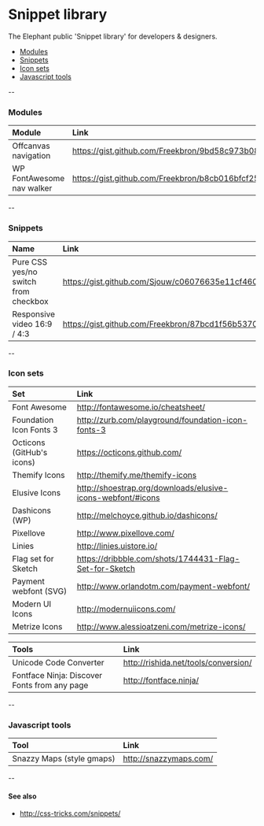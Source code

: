 Snippet library
========

The Elephant public 'Snippet library' for developers & designers.

*   [Modules](#modules)
*   [Snippets](#snippets)
*   [Icon sets](#icon-sets)
*   [Javascript tools](#javascript-tools)

--

### Modules

| Module | Link |
| :------------- | :------------- |
| Offcanvas navigation | https://gist.github.com/Freekbron/9bd58c973b08037a49af |
| WP FontAwesome nav walker | https://gist.github.com/Freekbron/b8cb016bfcf25967c60a |


--

### Snippets

| Name | Link |
| :------------- | :------------- |
| Pure CSS yes/no switch from checkbox | https://gist.github.com/Sjouw/c06076635e11cf4606ff |
| Responsive video 16:9 / 4:3 | https://gist.github.com/Freekbron/87bcd1f56b5370a1c957 |

--

### Icon sets

| Set | Link |
|:------------- | :------------- |
| Font Awesome | http://fontawesome.io/cheatsheet/ |
| Foundation Icon Fonts 3 | http://zurb.com/playground/foundation-icon-fonts-3 |
| Octicons (GitHub's icons) | https://octicons.github.com/ |
| Themify Icons | http://themify.me/themify-icons |
| Elusive Icons | http://shoestrap.org/downloads/elusive-icons-webfont/#icons |
| Dashicons (WP) | http://melchoyce.github.io/dashicons/ |
| Pixellove | http://www.pixellove.com/ |
| Linies | http://linies.uistore.io/ |
| Flag set for Sketch | https://dribbble.com/shots/1744431-Flag-Set-for-Sketch |
| Payment webfont (SVG) | http://www.orlandotm.com/payment-webfont/ |
| Modern UI Icons | http://modernuiicons.com/ |
| Metrize Icons | http://www.alessioatzeni.com/metrize-icons/ |

| Tools | Link |
|:------------- | :------------- |
| Unicode Code Converter | http://rishida.net/tools/conversion/ |
| Fontface Ninja: Discover Fonts from any page | http://fontface.ninja/ |

--

### Javascript tools

| Tool | Link |
|:------------- | :------------- |
| Snazzy Maps (style gmaps) | http://snazzymaps.com/ |

--

#### See also
*   http://css-tricks.com/snippets/
